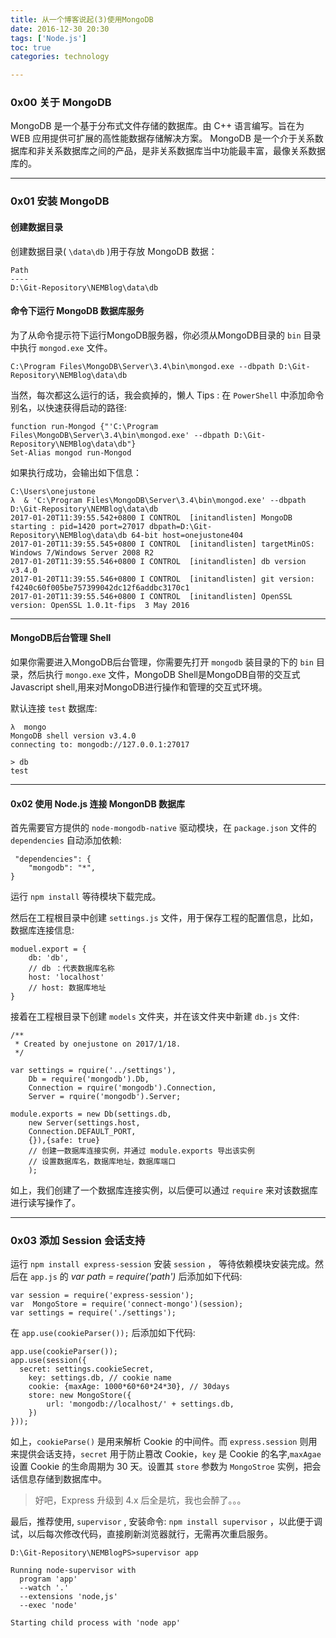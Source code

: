 ```yaml
---
title: 从一个博客说起(3)使用MongoDB  
date: 2016-12-30 20:30  
tags: ['Node.js']
toc: true
categories: technology

---
```

### 0x00 关于 MongoDB
MongoDB 是一个基于分布式文件存储的数据库。由 C++ 语言编写。旨在为 WEB 应用提供可扩展的高性能数据存储解决方案。
MongoDB 是一个介于关系数据库和非关系数据库之间的产品，是非关系数据库当中功能最丰富，最像关系数据库的。


---
### 0x01 安装 MongoDB



#### 创建数据目录

创建数据目录( `\data\db` )用于存放 MongoDB 数据：

```
Path
----
D:\Git-Repository\NEMBlog\data\db
```

#### 命令下运行 MongoDB 数据库服务

为了从命令提示符下运行MongoDB服务器，你必须从MongoDB目录的 `bin` 目录中执行 `mongod.exe` 文件。

```
C:\Program Files\MongoDB\Server\3.4\bin\mongod.exe --dbpath D:\Git-Repository\NEMBlog\data\db
```

当然，每次都这么运行的话，我会疯掉的，懒人 Tips : 在 `PowerShell` 中添加命令别名，以快速获得启动的路径:

```
function run-Mongod {"'C:\Program Files\MongoDB\Server\3.4\bin\mongod.exe' --dbpath D:\Git-Repository\NEMBlog\data\db"}
Set-Alias mongod run-Mongod
```

如果执行成功，会输出如下信息：

```
C:\Users\onejustone
λ  & 'C:\Program Files\MongoDB\Server\3.4\bin\mongod.exe' --dbpath D:\Git-Repository\NEMBlog\data\db
2017-01-20T11:39:55.542+0800 I CONTROL  [initandlisten] MongoDB starting : pid=1420 port=27017 dbpath=D:\Git-Repository\NEMBlog\data\db 64-bit host=onejustone404
2017-01-20T11:39:55.545+0800 I CONTROL  [initandlisten] targetMinOS: Windows 7/Windows Server 2008 R2
2017-01-20T11:39:55.546+0800 I CONTROL  [initandlisten] db version v3.4.0
2017-01-20T11:39:55.546+0800 I CONTROL  [initandlisten] git version: f4240c60f005be757399042dc12f6addbc3170c1
2017-01-20T11:39:55.546+0800 I CONTROL  [initandlisten] OpenSSL version: OpenSSL 1.0.1t-fips  3 May 2016
```

---
#### MongoDB后台管理 Shell

如果你需要进入MongoDB后台管理，你需要先打开 `mongodb` 装目录的下的 `bin` 目录，然后执行 `mongo.exe` 文件，MongoDB Shell是MongoDB自带的交互式 Javascript shell,用来对MongoDB进行操作和管理的交互式环境。

默认连接 `test` 数据库:

```
λ  mongo
MongoDB shell version v3.4.0
connecting to: mongodb://127.0.0.1:27017

> db
test
```

---
#### 0x02 使用 Node.js 连接 MongonDB 数据库

首先需要官方提供的 `node-mongodb-native` 驱动模块，在 `package.json` 文件的 `dependencies` 自动添加依赖:

```
 "dependencies": {
    "mongodb": "*",
}
```

运行 `npm install` 等待模块下载完成。

然后在工程根目录中创建 `settings.js` 文件，用于保存工程的配置信息，比如，数据库连接信息:

```
moduel.export = {
	db: 'db',
	// db ：代表数据库名称
	host: 'localhost'
	// host: 数据库地址
}
```

接着在工程根目录下创建 `models` 文件夹，并在该文件夹中新建 `db.js` 文件:

```
/**
 * Created by onejustone on 2017/1/18.
 */

var settings = rquire('../settings'),
	Db = require('mongodb').Db,
	Connection = rquire('mongodb').Connection,
	Server = rquire('mongodb').Server;

module.exports = new Db(settings.db,
	new Server(settings.host,
	Connection.DEFAULT_PORT,
	{}),{safe: true}
	// 创建一数据库连接实例，并通过 module.exports 导出该实例
	// 设置数据库名，数据库地址，数据库端口
	);
```

如上，我们创建了一个数据库连接实例，以后便可以通过 `require` 来对该数据库进行读写操作了。

---
### 0x03 添加 Session 会话支持


运行 `npm install express-session` 安装 `session` ， 等待依赖模块安装完成。然后在 `app.js` 的 _var path = require('path')_ 后添加如下代码:

```
var session = require('express-session');
var  MongoStore = require('connect-mongo')(session);
var settings = require('./settings');
```

在 `app.use(cookieParser());` 后添加如下代码:

```
app.use(cookieParser());
app.use(session({
  secret: settings.cookieSecret,
    key: settings.db, // cookie name
    cookie: {maxAge: 1000*60*60*24*30}, // 30days
    store: new MongoStore({
	    url: 'mongodb://localhost/' + settings.db,
    })
}));
```

如上，`cookieParse()` 是用来解析 Cookie 的中间件。而 `express.session` 则用来提供会话支持，`secret` 用于防止篡改 Cookie，`key` 是 Cookie 的名字,`maxAgae` 设置 Cookie 的生命周期为 30 天。设置其 `store` 参数为 `MongoStroe` 实例，把会话信息存储到数据库中。

> 好吧，Express 升级到 4.x 后全是坑，我也会醉了。。。

最后，推荐使用, `supervisor` , 安装命令: `npm install supervisor` ，以此便于调试，以后每次修改代码，直接刷新浏览器就行，无需再次重启服务。

```
D:\Git-Repository\NEMBlogPS>supervisor app

Running node-supervisor with
  program 'app'
  --watch '.'
  --extensions 'node,js'
  --exec 'node'

Starting child process with 'node app'
```

